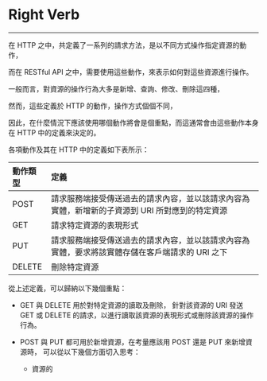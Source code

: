 # Right Verb

---

在 HTTP 之中，共定義了一系列的請求方法，是以不同方式操作指定資源的動作，

而在 RESTful API 之中，需要使用這些動作，來表示如何對這些資源進行操作。

一般而言，對資源的操作行為大多是新增、查詢、修改、刪除這四種，

然而，這些定義於 HTTP 的動作，操作方式個個不同，

因此，在什麼情況下應該使用哪個動作將會是個重點，而這通常會由這些動作本身在 HTTP 中的定義來決定的。

各項動作及其在 HTTP 中的定義如下表所示：

| 動作類型 | 定義 |
| :--- | :--- |
| POST | 請求服務端接受傳送過去的請求內容，並以該請求內容為實體，新增新的子資源到 URI 所對應到的特定資源 |
| GET | 請求特定資源的表現形式 |
| PUT | 請求服務端接受傳送過去的請求內容，並以該請求內容為實體，要求將該實體存儲在客戶端請求的 URI 之下 |
| DELETE | 刪除特定資源 |

從上述定義，可以歸納以下幾個重點：

* GET 與 DELETE 用於對特定資源的讀取及刪除，
  針對該資源的 URI 發送 GET 或 DELETE 的請求，以進行讀取該資源的表現形式或刪除該資源的操作行為。

* POST 與 PUT 都可用於新增資源，在考量應該用 POST 還是 PUT 來新增資源時，
  可以從以下幾個方面切入思考：
  * 資源的


